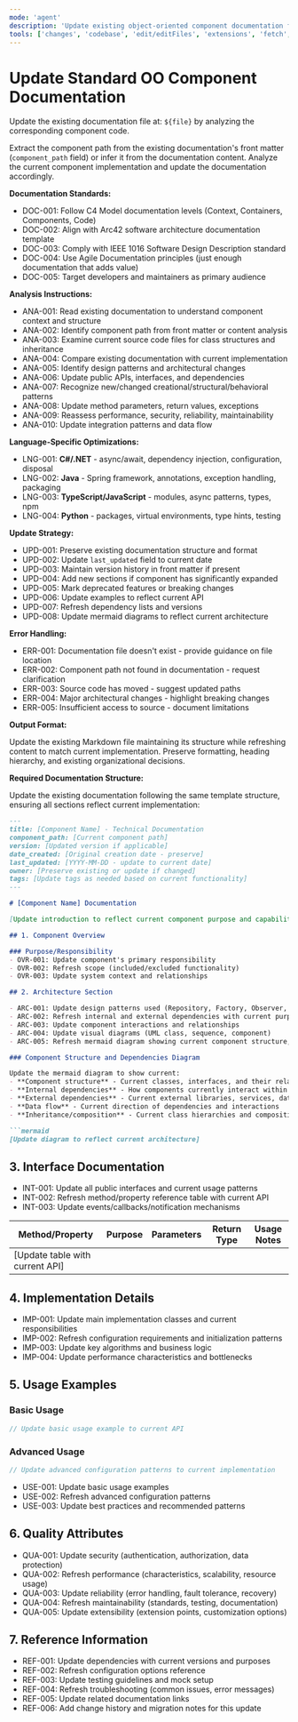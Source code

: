 ```yaml
---
mode: 'agent'
description: 'Update existing object-oriented component documentation following industry best practices and architectural documentation standards.'
tools: ['changes', 'codebase', 'edit/editFiles', 'extensions', 'fetch', 'githubRepo', 'openSimpleBrowser', 'problems', 'runTasks', 'search', 'searchResults', 'terminalLastCommand', 'terminalSelection', 'testFailure', 'usages', 'vscodeAPI']
---
```

# Update Standard OO Component Documentation

Update the existing documentation file at: `${file}` by analyzing the corresponding component code.

Extract the component path from the existing documentation's front matter (`component_path` field) or infer it from the documentation content. Analyze the current component implementation and update the documentation accordingly.

**Documentation Standards:**

- DOC-001: Follow C4 Model documentation levels (Context, Containers, Components, Code)
- DOC-002: Align with Arc42 software architecture documentation template
- DOC-003: Comply with IEEE 1016 Software Design Description standard
- DOC-004: Use Agile Documentation principles (just enough documentation that adds value)
- DOC-005: Target developers and maintainers as primary audience

**Analysis Instructions:**

- ANA-001: Read existing documentation to understand component context and structure
- ANA-002: Identify component path from front matter or content analysis
- ANA-003: Examine current source code files for class structures and inheritance
- ANA-004: Compare existing documentation with current implementation
- ANA-005: Identify design patterns and architectural changes
- ANA-006: Update public APIs, interfaces, and dependencies
- ANA-007: Recognize new/changed creational/structural/behavioral patterns
- ANA-008: Update method parameters, return values, exceptions
- ANA-009: Reassess performance, security, reliability, maintainability
- ANA-010: Update integration patterns and data flow

**Language-Specific Optimizations:**

- LNG-001: **C#/.NET** - async/await, dependency injection, configuration, disposal
- LNG-002: **Java** - Spring framework, annotations, exception handling, packaging
- LNG-003: **TypeScript/JavaScript** - modules, async patterns, types, npm
- LNG-004: **Python** - packages, virtual environments, type hints, testing

**Update Strategy:**

- UPD-001: Preserve existing documentation structure and format
- UPD-002: Update `last_updated` field to current date
- UPD-003: Maintain version history in front matter if present
- UPD-004: Add new sections if component has significantly expanded
- UPD-005: Mark deprecated features or breaking changes
- UPD-006: Update examples to reflect current API
- UPD-007: Refresh dependency lists and versions
- UPD-008: Update mermaid diagrams to reflect current architecture

**Error Handling:**

- ERR-001: Documentation file doesn't exist - provide guidance on file location
- ERR-002: Component path not found in documentation - request clarification
- ERR-003: Source code has moved - suggest updated paths
- ERR-004: Major architectural changes - highlight breaking changes
- ERR-005: Insufficient access to source - document limitations

**Output Format:**

Update the existing Markdown file maintaining its structure while refreshing content to match current implementation. Preserve formatting, heading hierarchy, and existing organizational decisions.

**Required Documentation Structure:**

Update the existing documentation following the same template structure, ensuring all sections reflect current implementation:

```md
---
title: [Component Name] - Technical Documentation
component_path: [Current component path]
version: [Updated version if applicable]
date_created: [Original creation date - preserve]
last_updated: [YYYY-MM-DD - update to current date]
owner: [Preserve existing or update if changed]
tags: [Update tags as needed based on current functionality]
---

# [Component Name] Documentation

[Update introduction to reflect current component purpose and capabilities]

## 1. Component Overview

### Purpose/Responsibility
- OVR-001: Update component's primary responsibility
- OVR-002: Refresh scope (included/excluded functionality)
- OVR-003: Update system context and relationships

## 2. Architecture Section

- ARC-001: Update design patterns used (Repository, Factory, Observer, etc.)
- ARC-002: Refresh internal and external dependencies with current purposes
- ARC-003: Update component interactions and relationships
- ARC-004: Update visual diagrams (UML class, sequence, component)
- ARC-005: Refresh mermaid diagram showing current component structure, relationships, and dependencies

### Component Structure and Dependencies Diagram

Update the mermaid diagram to show current:
- **Component structure** - Current classes, interfaces, and their relationships
- **Internal dependencies** - How components currently interact within the system
- **External dependencies** - Current external libraries, services, databases, APIs
- **Data flow** - Current direction of dependencies and interactions
- **Inheritance/composition** - Current class hierarchies and composition relationships

```mermaid
[Update diagram to reflect current architecture]
```

## 3. Interface Documentation

- INT-001: Update all public interfaces and current usage patterns
- INT-002: Refresh method/property reference table with current API
- INT-003: Update events/callbacks/notification mechanisms

| Method/Property | Purpose | Parameters | Return Type | Usage Notes |
|-----------------|---------|------------|-------------|-------------|
| [Update table with current API] | | | | |

## 4. Implementation Details

- IMP-001: Update main implementation classes and current responsibilities
- IMP-002: Refresh configuration requirements and initialization patterns
- IMP-003: Update key algorithms and business logic
- IMP-004: Update performance characteristics and bottlenecks

## 5. Usage Examples

### Basic Usage

```csharp
// Update basic usage example to current API
```

### Advanced Usage

```csharp
// Update advanced configuration patterns to current implementation
```

- USE-001: Update basic usage examples
- USE-002: Refresh advanced configuration patterns
- USE-003: Update best practices and recommended patterns

## 6. Quality Attributes

- QUA-001: Update security (authentication, authorization, data protection)
- QUA-002: Refresh performance (characteristics, scalability, resource usage)
- QUA-003: Update reliability (error handling, fault tolerance, recovery)
- QUA-004: Refresh maintainability (standards, testing, documentation)
- QUA-005: Update extensibility (extension points, customization options)

## 7. Reference Information

- REF-001: Update dependencies with current versions and purposes
- REF-002: Refresh configuration options reference
- REF-003: Update testing guidelines and mock setup
- REF-004: Refresh troubleshooting (common issues, error messages)
- REF-005: Update related documentation links
- REF-006: Add change history and migration notes for this update

```
